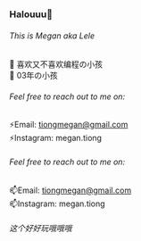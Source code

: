 
<!--
**lelemegan/lelemegan** is a ✨ _special_ ✨ repository because its `README.md` (this file) appears on your GitHub profile.

Here are some ideas to get you started:

- 🔭 I’m currently working on ...
- 🌱 I’m currently learning ...
- 👯 I’m looking to collaborate on ...
- 🤔 I’m looking for help with ...
- 💬 Ask me about ...
- 📫 How to reach me: ...
- 😄 Pronouns: ...
- ⚡ Fun fact: ...
-->

### Halouuu👋
###### This is Megan aka Lele
🍦 喜欢又不喜欢编程の小孩\
🍦 03年の小孩


###### Feel free to reach out to me on:
⚡Email: tiongmegan@gmail.com\
⚡Instagram: megan.tiong


###### Feel free to reach out to me on:
📫Email: tiongmegan@gmail.com\
📫Instagram: megan.tiong


###### 这个好好玩哦哦哦
